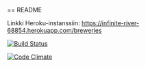 == README

Linkki Heroku-instanssiin: https://infinite-river-68854.herokuapp.com/breweries

[![Build Status](https://travis-ci.org/vilmakoo/ratebeer.png)](https://travis-ci.org/vilmakoo/ratebeer)

[![Code Climate](https://codeclimate.com/github/vilmakoo/ratebeer.png)](https://codeclimate.com/github/vilmakoo/ratebeer)
